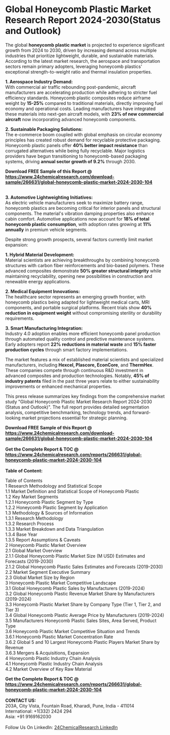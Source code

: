 <h1>Global Honeycomb Plastic Market Research Report 2024-2030(Status and Outlook)</h1><p>The global <strong>honeycomb plastic market</strong> is projected to experience significant growth from 2024 to 2030, driven by increasing demand across multiple industries that prioritize lightweight, durable, and sustainable materials. According to the latest market research, the aerospace and transportation sectors remain primary adopters, leveraging honeycomb plastics' exceptional strength-to-weight ratio and thermal insulation properties.</p><p><strong>1. Aerospace Industry Demand:</strong><br>
With commercial air traffic rebounding post-pandemic, aircraft manufacturers are accelerating production while adhering to stricter fuel efficiency standards. Honeycomb plastic composites reduce airframe weight by <strong>15-25%</strong> compared to traditional materials, directly improving fuel economy and operational costs. Leading manufacturers have integrated these materials into next-gen aircraft models, with <strong>23% of new commercial aircraft</strong> now incorporating advanced honeycomb components.</p><p><strong>2. Sustainable Packaging Solutions:</strong><br>
The e-commerce boom coupled with global emphasis on circular economy principles has created robust demand for recyclable protective packaging. Honeycomb plastic panels offer <strong>40% better impact resistance</strong> than corrugated alternatives while being fully recyclable. Major logistics providers have begun transitioning to honeycomb-based packaging systems, driving <strong>annual sector growth of 9.2%</strong> through 2030.</p><div><b>Download FREE Sample of this Report @ 
            <a href="https://www.24chemicalresearch.com/download-sample/266631/global-honeycomb-plastic-market-2024-2030-104">
            https://www.24chemicalresearch.com/download-sample/266631/global-honeycomb-plastic-market-2024-2030-104</a></b></div><br><p><strong>3. Automotive Lightweighting Initiatives:</strong><br>
As electric vehicle manufacturers seek to maximize battery range, honeycomb plastics are becoming critical for interior panels and structural components. The material's vibration damping properties also enhance cabin comfort. Automotive applications now account for <strong>18% of total honeycomb plastic consumption</strong>, with adoption rates growing at <strong>11% annually</strong> in premium vehicle segments.</p><p>Despite strong growth prospects, several factors currently limit market expansion:</p><p><strong>1. Hybrid Material Development:</strong><br>
Material scientists are achieving breakthroughs by combining honeycomb structures with carbon fiber reinforcements and bio-based polymers. These advanced composites demonstrate <strong>50% greater structural integrity</strong> while maintaining recyclability, opening new possibilities in construction and renewable energy applications.</p><p><strong>2. Medical Equipment Innovations:</strong><br>
The healthcare sector represents an emerging growth frontier, with honeycomb plastics being adapted for lightweight medical carts, MRI components, and portable surgical platforms. Recent trials show <strong>40% reduction in equipment weight</strong> without compromising sterility or durability requirements.</p><p><strong>3. Smart Manufacturing Integration:</strong><br>
Industry 4.0 adoption enables more efficient honeycomb panel production through automated quality control and predictive maintenance systems. Early adopters report <strong>22% reductions in material waste</strong> and <strong>15% faster production cycles</strong> through smart factory implementations.</p><p>The market features a mix of established material scientists and specialized manufacturers, including <strong>Hexcel, Plascore, EconCore</strong>, and <strong>ThermHex</strong>. These companies compete through continuous R&amp;D investment in advanced composites and production technologies. Notably, <strong>45% of industry patents</strong> filed in the past three years relate to either sustainability improvements or enhanced mechanical properties.</p><p>This press release summarizes key findings from the comprehensive market study "Global Honeycomb Plastic Market Research Report 2024-2030 (Status and Outlook)". The full report provides detailed segmentation analysis, competitive benchmarking, technology trends, and forward-looking market projections essential for strategic planning.</p><div><b>Download FREE Sample of this Report @ 
            <a href="https://www.24chemicalresearch.com/download-sample/266631/global-honeycomb-plastic-market-2024-2030-104">
            https://www.24chemicalresearch.com/download-sample/266631/global-honeycomb-plastic-market-2024-2030-104</a></b></div><br><div><b>Get the Complete Report & TOC @ 
            <a href="https://www.24chemicalresearch.com/reports/266631/global-honeycomb-plastic-market-2024-2030-104">
            https://www.24chemicalresearch.com/reports/266631/global-honeycomb-plastic-market-2024-2030-104</a></b></div><br>
            <b>Table of Content:</b><p>Table of Contents<br />
1 Research Methodology and Statistical Scope<br />
1.1 Market Definition and Statistical Scope of Honeycomb Plastic<br />
1.2 Key Market Segments<br />
1.2.1 Honeycomb Plastic Segment by Type<br />
1.2.2 Honeycomb Plastic Segment by Application<br />
1.3 Methodology & Sources of Information<br />
1.3.1 Research Methodology<br />
1.3.2 Research Process<br />
1.3.3 Market Breakdown and Data Triangulation<br />
1.3.4 Base Year<br />
1.3.5 Report Assumptions & Caveats<br />
2 Honeycomb Plastic Market Overview<br />
2.1 Global Market Overview<br />
2.1.1 Global Honeycomb Plastic Market Size (M USD) Estimates and Forecasts (2019-2030)<br />
2.1.2 Global Honeycomb Plastic Sales Estimates and Forecasts (2019-2030)<br />
2.2 Market Segment Executive Summary<br />
2.3 Global Market Size by Region<br />
3 Honeycomb Plastic Market Competitive Landscape<br />
3.1 Global Honeycomb Plastic Sales by Manufacturers (2019-2024)<br />
3.2 Global Honeycomb Plastic Revenue Market Share by Manufacturers (2019-2024)<br />
3.3 Honeycomb Plastic Market Share by Company Type (Tier 1, Tier 2, and Tier 3)<br />
3.4 Global Honeycomb Plastic Average Price by Manufacturers (2019-2024)<br />
3.5 Manufacturers Honeycomb Plastic Sales Sites, Area Served, Product Type<br />
3.6 Honeycomb Plastic Market Competitive Situation and Trends<br />
3.6.1 Honeycomb Plastic Market Concentration Rate<br />
3.6.2 Global 5 and 10 Largest Honeycomb Plastic Players Market Share by Revenue<br />
3.6.3 Mergers & Acquisitions, Expansion<br />
4 Honeycomb Plastic Industry Chain Analysis<br />
4.1 Honeycomb Plastic Industry Chain Analysis<br />
4.2 Market Overview of Key Raw Material</p><div><b>Get the Complete Report & TOC @ 
            <a href="https://www.24chemicalresearch.com/reports/266631/global-honeycomb-plastic-market-2024-2030-104">
            https://www.24chemicalresearch.com/reports/266631/global-honeycomb-plastic-market-2024-2030-104</a></b></div><br><b>CONTACT US:</b><br>
            203A, City Vista, Fountain Road, Kharadi, Pune, India - 411014<br>
            International: +1(332) 2424 294<br>
            Asia: +91 9169162030 <br><br>
            Follow Us On LinkedIn: <a href="https://www.linkedin.com/company/24chemicalresearch/">24ChemicalResearch LinkedIn</a>
